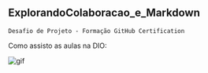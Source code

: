 ## ExplorandoColaboracao_e_Markdown
    
    Desafio de Projeto - Formação GitHub Certification

Como assisto as aulas na DIO:

![gif](https://i.pinimg.com/originals/d3/40/00/d34000a914018f5f997f785b8db83be0.gif)
